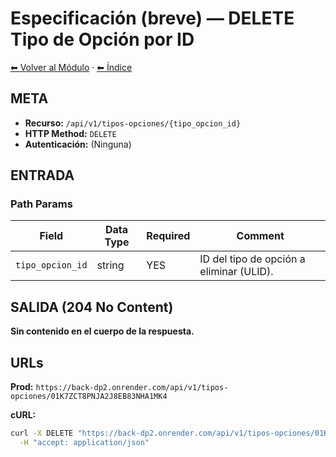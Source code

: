 # Especificación (breve) — DELETE Tipo de Opción por ID

[⬅ Volver al Módulo](../README.md) · [⬅ Índice](../../../README.md)

## META

- **Recurso:** `/api/v1/tipos-opciones/{tipo_opcion_id}`
- **HTTP Method:** `DELETE`
- **Autenticación:** (Ninguna)

## ENTRADA

### Path Params

| Field | Data Type | Required | Comment |
|-------|-----------|----------|---------|
| `tipo_opcion_id` | string | YES | ID del tipo de opción a eliminar (ULID). |

## SALIDA (204 No Content)

**Sin contenido en el cuerpo de la respuesta.**

## URLs

**Prod:** `https://back-dp2.onrender.com/api/v1/tipos-opciones/01K7ZCT8PNJA2J8EB83NHA1MK4`

**cURL:**
```bash
curl -X DELETE "https://back-dp2.onrender.com/api/v1/tipos-opciones/01K7ZCT8PNJA2J8EB83NHA1MK4" \
  -H "accept: application/json"
```
